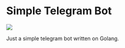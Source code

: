 # Simple Telegram Bot

![](https://github.com/bifidokk/bbot/workflows/build/badge.svg)

Just a simple telegram bot written on Golang. 